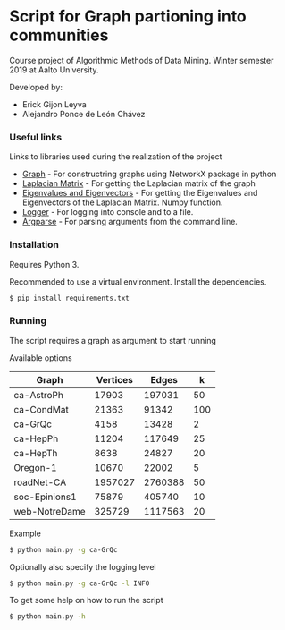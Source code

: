 # Script for Graph partioning into communities

Course project of Algorithmic Methods of Data Mining. Winter semester 2019 at Aalto University.

Developed by:
* Erick Gijon Leyva
* Alejandro Ponce de León Chávez

### Useful links

Links to libraries used during the realization of the project

* [Graph](https://networkx.github.io/documentation/networkx-1.10/reference/classes.graph.html) - For constructring graphs using NetworkX package in python
* [Laplacian Matrix](https://networkx.github.io/documentation/networkx-1.10/reference/generated/networkx.linalg.laplacianmatrix.laplacian_matrix.html) - For getting the Laplacian matrix of the graph
* [Eigenvalues and Eigenvectors](https://docs.scipy.org/doc/numpy/reference/generated/numpy.linalg.eig.html) - For getting the Eigenvalues and Eigenvectors of the Laplacian Matrix. Numpy function.
* [Logger](https://docs.python.org/3/library/logging.html) - For logging into console and to a file.
* [Argparse](https://docs.python.org/3/howto/argparse.html) - For parsing arguments from the command line.

### Installation

Requires Python 3.

Recommended to use a virtual environment. Install the dependencies.

```sh
$ pip install requirements.txt
```
### Running

The script requires a graph as argument to start running

Available options

| Graph | Vertices | Edges | k |
| ------ | ------ | ------ | ------ |
| ca-AstroPh | 17903 | 197031 | 50 |
| ca-CondMat | 21363 | 91342 | 100 |
| ca-GrQc | 4158 | 13428 | 2 |
| ca-HepPh | 11204 | 117649 | 25 |
| ca-HepTh | 8638 | 24827 | 20 |
| Oregon-1 | 10670 | 22002 | 5 |
| roadNet-CA | 1957027 | 2760388 | 50 |
| soc-Epinions1 | 75879 | 405740 | 10 |
| web-NotreDame | 325729 | 1117563 | 20 |

Example

```sh
$ python main.py -g ca-GrQc
```

Optionally also specify the logging level

```sh
$ python main.py -g ca-GrQc -l INFO
```

To get some help on how to run the script

```sh
$ python main.py -h
```
